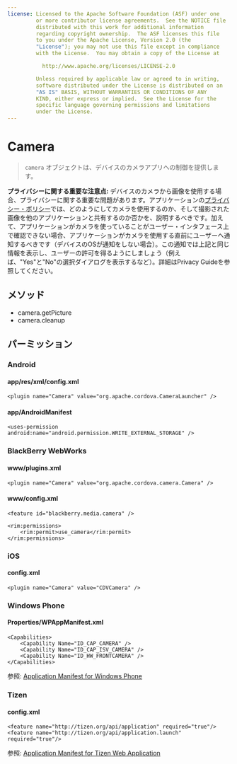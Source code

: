 ```yaml
---
license: Licensed to the Apache Software Foundation (ASF) under one
         or more contributor license agreements.  See the NOTICE file
         distributed with this work for additional information
         regarding copyright ownership.  The ASF licenses this file
         to you under the Apache License, Version 2.0 (the
         "License"); you may not use this file except in compliance
         with the License.  You may obtain a copy of the License at

           http://www.apache.org/licenses/LICENSE-2.0

         Unless required by applicable law or agreed to in writing,
         software distributed under the License is distributed on an
         "AS IS" BASIS, WITHOUT WARRANTIES OR CONDITIONS OF ANY
         KIND, either express or implied.  See the License for the
         specific language governing permissions and limitations
         under the License.
---
```


Camera
======

> `camera` オブジェクトは、デバイスのカメラアプリへの制御を提供します。

**プライバシーに関する重要な注意点:** デバイスのカメラから画像を使用する場合、プライバシーに関する重要な問題があります。アプリケーションの[プライバシー・ポリシー](guide_getting-started_index.md.html)では、どのようにしてカメラを使用するのか、そして撮影された画像を他のアプリケーションと共有するのか否かを、説明するべきです。加えて、アプリケーションがカメラを使っていることがユーザー・インタフェース上で確認できない場合、アプリケーションがカメラを使用する直前にユーザーへ通知するべきです（デバイスのOSが通知をしない場合）。この通知では上記と同じ情報を表示し、ユーザーの許可を得るようにしましょう（例えば、"Yes"と"No"の選択ダイアログを表示するなど）。詳細はPrivacy Guideを参照してください。 

メソッド
-------

- camera.getPicture
- camera.cleanup

パーミッション
-----------

### Android

#### app/res/xml/config.xml

    <plugin name="Camera" value="org.apache.cordova.CameraLauncher" />

#### app/AndroidManifest

    <uses-permission android:name="android.permission.WRITE_EXTERNAL_STORAGE" />

### BlackBerry WebWorks

#### www/plugins.xml

    <plugin name="Camera" value="org.apache.cordova.camera.Camera" />

#### www/config.xml

    <feature id="blackberry.media.camera" />

    <rim:permissions>
        <rim:permit>use_camera</rim:permit>
    </rim:permissions>

### iOS

#### config.xml

    <plugin name="Camera" value="CDVCamera" />

### Windows Phone

#### Properties/WPAppManifest.xml

    <Capabilities>
        <Capability Name="ID_CAP_CAMERA" />
        <Capability Name="ID_CAP_ISV_CAMERA" />
        <Capability Name="ID_HW_FRONTCAMERA" />
    </Capabilities>

参照: [Application Manifest for Windows Phone](http://msdn.microsoft.com/en-us/library/ff769509%28v=vs.92%29.aspx)

### Tizen

#### config.xml

    <feature name="http://tizen.org/api/application" required="true"/>
    <feature name="http://tizen.org/api/application.launch" required="true"/>

参照: [Application Manifest for Tizen Web Application](https://developer.tizen.org/help/topic/org.tizen.help.gs/Creating%20a%20Project.html?path=0_1_1_3#8814682_CreatingaProject-EditingconfigxmlFeatures)
